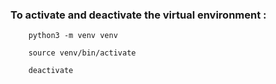 
### To activate and deactivate the virtual environment :

```
	python3 -m venv venv
	
	source venv/bin/activate

	deactivate 
```

